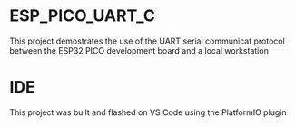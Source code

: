 # ESP_PICO_UART_C
This project demostrates the use of the UART serial communicat protocol between the ESP32 PICO development board and a local workstation

# IDE
This project was built and flashed on VS Code using the PlatformIO plugin
